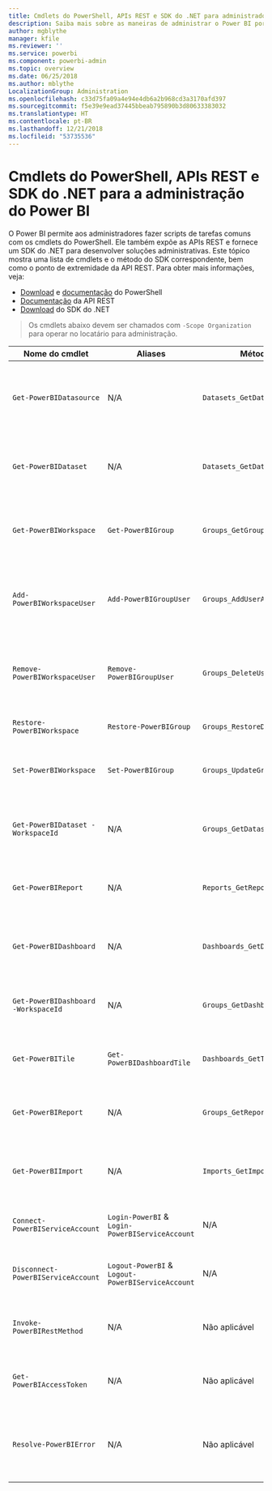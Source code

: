 ```yaml
---
title: Cmdlets do PowerShell, APIs REST e SDK do .NET para administradores
description: Saiba mais sobre as maneiras de administrar o Power BI por meio de scripts e APIs de programação.
author: mgblythe
manager: kfile
ms.reviewer: ''
ms.service: powerbi
ms.component: powerbi-admin
ms.topic: overview
ms.date: 06/25/2018
ms.author: mblythe
LocalizationGroup: Administration
ms.openlocfilehash: c33d75fa09a4e94e4db6a2b968cd3a3170afd397
ms.sourcegitcommit: f5e39e9ead37445bbeab795890b3d80633383032
ms.translationtype: HT
ms.contentlocale: pt-BR
ms.lasthandoff: 12/21/2018
ms.locfileid: "53735536"
---
```

# <a name="powershell-cmdlets-rest-apis-and-net-sdk-for-power-bi-administration"></a>Cmdlets do PowerShell, APIs REST e SDK do .NET para a administração do Power BI
O Power BI permite aos administradores fazer scripts de tarefas comuns com os cmdlets do PowerShell. Ele também expõe as APIs REST e fornece um SDK do .NET para desenvolver soluções administrativas. Este tópico mostra uma lista de cmdlets e o método do SDK correspondente, bem como o ponto de extremidade da API REST. Para obter mais informações, veja:

- [Download](https://www.powershellgallery.com/packages/MicrosoftPowerBIMgmt/) e [documentação](https://docs.microsoft.com/powershell/power-bi/overview?view=powerbi-ps) do PowerShell
- [Documentação](https://docs.microsoft.com/rest/api/power-bi/admin) da API REST
- [Download](https://www.nuget.org/packages/Microsoft.PowerBI.Api/) do SDK do .NET

> Os cmdlets abaixo devem ser chamados com `-Scope Organization` para operar no locatário para administração.

| **Nome do cmdlet** | **Aliases** | **Método do SDK** | **Ponto de extremidade da API REST** | **Descrição** |
| --- | --- | --- | --- | --- |
| `Get-PowerBIDatasource` | N/A | `Datasets_GetDataSourcesAsAdmin` | /v1.0/myorg/admin/datasets/{datasetkey}/datasources | Obtém as fontes de dados para um determinado conjunto de dados. |
| `Get-PowerBIDataset` | N/A | `Datasets_GetDatasetsAsAdmin` | /v1.0/myorg/admin/datasets | Obtém a lista completa de conjuntos de dados em um locatário do Power BI. |
| `Get-PowerBIWorkspace` | `Get-PowerBIGroup` | `Groups_GetGroupsAsAdmin` | /v1.0/myorg/admin/groups | Obtém a lista completa de workspaces em um locatário do Power BI. |
| `Add-PowerBIWorkspaceUser` | `Add-PowerBIGroupUser` | `Groups_AddUserAsAdmin` | /v1.0/myorg/admin/groups/{groupId}/users | Adiciona um usuário como um membro a um determinado workspace. |
| `Remove-PowerBIWorkspaceUser` | `Remove-PowerBIGroupUser` | `Groups_DeleteUserAsAdmin` | /v1.0/myorg/admin/groups/{groupId}/users/{user} | Remove um usuário da lista de membros de um determinado workspace. |
| `Restore-PowerBIWorkspace` |`Restore-PowerBIGroup` | `Groups_RestoreDeletedGroupAsAdmin` | /v1.0/myorg/admin/groups/{groupId}/restore | Restaura um workspace excluído. |
| `Set-PowerBIWorkspace` |`Set-PowerBIGroup` | `Groups_UpdateGroupAsAdmin` | /v1.0/myorg/admin/groups/{groupId} | Atualiza as propriedades de um determinado workspace. |
| `Get-PowerBIDataset -WorkspaceId` | N/A | `Groups_GetDatasetsAsAdmin` | /v1.0/myorg/admin/groups/{group\_id}/datasets | Obtém os conjuntos de dados dentro de um determinado workspace. |
| `Get-PowerBIReport` | N/A | `Reports_GetReportsAsAdmin` | /v1.0/myorg/admin/reports | Obtém a lista completa de relatórios em um locatário do Power BI. |
| `Get-PowerBIDashboard` | N/A | `Dashboards_GetDashboardsAsAdmin` | /v1.0/myorg/admin/dashboards | Obtém a lista completa de dashboards em um locatário do Power BI. |
| `Get-PowerBIDashboard -WorkspaceId` | N/A | `Groups_GetDashboardsAsAdmin` | /v1.0/myorg/admin/groups/{group\_id}/dashboards | Obtém os dashboards dentro de um determinado workspace. |
| `Get-PowerBITile` | `Get-PowerBIDashboardTile` | `Dashboards_GetTilesAsAdmin` | /v1.0/myorg/admin/dashboards/{dashboard\_id}/tiles | Obtém os blocos de um determinado dashboard. |
| `Get-PowerBIReport` | N/A | `Groups_GetReportsAsAdmin` | /v1.0/myorg/admin/groups/{group\_id}/reports | Obtém os relatórios dentro de um determinado workspace. |
| `Get-PowerBIImport` | N/A | `Imports_GetImportsAsAdmin` | /v1.0/myorg/admin/imports | Obtém a lista completa de importações em um locatário do Power BI. |
| `Connect-PowerBIServiceAccount` | `Login-PowerBI` &  `Login-PowerBIServiceAccount` | N/A | N/A | Faça logon no Power BI e inicie uma sessão. |
| `Disconnect-PowerBIServiceAccount` | `Logout-PowerBI` & `Logout-PowerBIServiceAccount` | N/A | N/A | Faça logoff do Power BI e feche a sessão existente. |
| `Invoke-PowerBIRestMethod`| N/A | Não aplicável | N/A | Envie chamadas arbitrárias da API REST ao Power BI. |
| `Get-PowerBIAccessToken`| N/A | Não aplicável | N/A | Obtenha o token de acesso do Power BI em uma sessão. |
| `Resolve-PowerBIError`| N/A | Não aplicável | N/A | Obtenha informações detalhadas do erro para chamadas de cmdlet sem êxito. |
